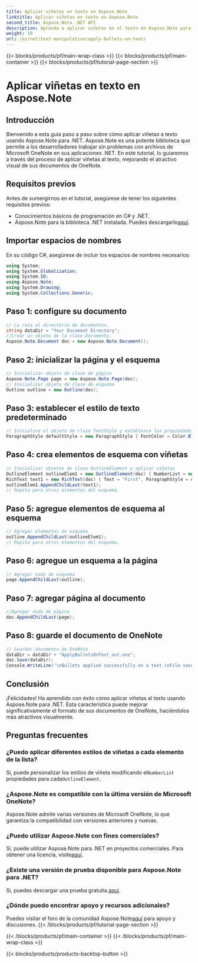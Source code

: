 ```yaml
---
title: Aplicar viñetas en texto en Aspose.Note
linktitle: Aplicar viñetas en texto en Aspose.Note
second_title: Aspose.Nota .NET API
description: Aprenda a aplicar viñetas en el texto en Aspose.Note para .NET para mejorar sus documentos de OneNote. Siga esta guía paso a paso para un formateo eficaz.
weight: 10
url: /es/net/text-manipulation/apply-bullets-on-text/
---
```


{{< blocks/products/pf/main-wrap-class >}}
{{< blocks/products/pf/main-container >}}
{{< blocks/products/pf/tutorial-page-section >}}

# Aplicar viñetas en texto en Aspose.Note

## Introducción
Bienvenido a esta guía paso a paso sobre cómo aplicar viñetas a texto usando Aspose.Note para .NET. Aspose.Note es una potente biblioteca que permite a los desarrolladores trabajar sin problemas con archivos de Microsoft OneNote en sus aplicaciones .NET. En este tutorial, lo guiaremos a través del proceso de aplicar viñetas al texto, mejorando el atractivo visual de sus documentos de OneNote.
## Requisitos previos
Antes de sumergirnos en el tutorial, asegúrese de tener los siguientes requisitos previos:
- Conocimientos básicos de programación en C# y .NET.
-  Aspose.Note para la biblioteca .NET instalada. Puedes descargarlo[aquí](https://releases.aspose.com/note/net/).
## Importar espacios de nombres
En su código C#, asegúrese de incluir los espacios de nombres necesarios:
```csharp
using System;
using System.Globalization;
using System.IO;
using Aspose.Note;
using System.Drawing;
using System.Collections.Generic;
```
## Paso 1: configure su documento
```csharp
// La ruta al directorio de documentos.
string dataDir = "Your Document Directory";
//Crear un objeto de la clase Documento.
Aspose.Note.Document doc = new Aspose.Note.Document();
```
## Paso 2: inicializar la página y el esquema
```csharp
// Inicializar objeto de clase de página
Aspose.Note.Page page = new Aspose.Note.Page(doc);
// Inicializar objeto de clase de esquema
Outline outline = new Outline(doc);
```
## Paso 3: establecer el estilo de texto predeterminado
```csharp
// Inicialice el objeto de clase TextStyle y establezca las propiedades de formato
ParagraphStyle defaultStyle = new ParagraphStyle { FontColor = Color.Black, FontName = "Arial", FontSize = 10 };
```
## Paso 4: crea elementos de esquema con viñetas
```csharp
// Inicializar objetos de clase OutlineElement y aplicar viñetas
OutlineElement outlineElem1 = new OutlineElement(doc) { NumberList = new NumberList("*", "Arial", 10) };
RichText text1 = new RichText(doc) { Text = "First", ParagraphStyle = defaultStyle };
outlineElem1.AppendChildLast(text1);
// Repita para otros elementos del esquema.
```
## Paso 5: agregue elementos de esquema al esquema
```csharp
// Agregar elementos de esquema
outline.AppendChildLast(outlineElem1);
// Repita para otros elementos del esquema.
```
## Paso 6: agregue un esquema a la página
```csharp
// Agregar nodo de esquema
page.AppendChildLast(outline);
```
## Paso 7: agregar página al documento
```csharp
//Agregar nodo de página
doc.AppendChildLast(page);
```
## Paso 8: guarde el documento de OneNote
```csharp
// Guardar documento de OneNote
dataDir = dataDir + "ApplyBulletsOnText_out.one"; 
doc.Save(dataDir);
Console.WriteLine("\nBullets applied successfully on a text.\nFile saved at " + dataDir); 
```
## Conclusión
¡Felicidades! Ha aprendido con éxito cómo aplicar viñetas al texto usando Aspose.Note para .NET. Esta característica puede mejorar significativamente el formato de sus documentos de OneNote, haciéndolos más atractivos visualmente.
## Preguntas frecuentes
### ¿Puedo aplicar diferentes estilos de viñetas a cada elemento de la lista?
 Sí, puede personalizar los estilos de viñeta modificando el`NumberList` propiedades para cada`OutlineElement`.
### ¿Aspose.Note es compatible con la última versión de Microsoft OneNote?
Aspose.Note admite varias versiones de Microsoft OneNote, lo que garantiza la compatibilidad con versiones anteriores y nuevas.
### ¿Puedo utilizar Aspose.Note con fines comerciales?
 Sí, puede utilizar Aspose.Note para .NET en proyectos comerciales. Para obtener una licencia, visite[aquí](https://purchase.aspose.com/buy).
### ¿Existe una versión de prueba disponible para Aspose.Note para .NET?
 Sí, puedes descargar una prueba gratuita.[aquí](https://releases.aspose.com/).
### ¿Dónde puedo encontrar apoyo y recursos adicionales?
 Puedes visitar el foro de la comunidad Aspose.Note[aquí](https://forum.aspose.com/c/note/28) para apoyo y discusiones.
{{< /blocks/products/pf/tutorial-page-section >}}

{{< /blocks/products/pf/main-container >}}
{{< /blocks/products/pf/main-wrap-class >}}

{{< blocks/products/products-backtop-button >}}

